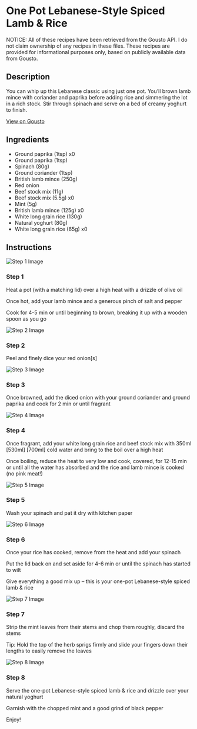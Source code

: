 # One Pot Lebanese-Style Spiced Lamb & Rice

NOTICE: All of these recipes have been retrieved from the Gousto API. I do not claim ownership of any recipes in these files. These recipes are provided for informational purposes only, based on publicly available data from Gousto.

## Description

You can whip up this Lebanese classic using just one pot. You’ll brown lamb mince with coriander and paprika before adding rice and simmering the lot in a rich stock. Stir through spinach and serve on a bed of creamy yoghurt to finish.

[View on Gousto](https://www.gousto.co.uk/recipes/cookbook/one-pot-lebanese-style-spiced-lamb-rice)

## Ingredients

- Ground paprika (1tsp) x0
- Ground paprika (1tsp)
- Spinach (80g)
- Ground coriander (1tsp)
- British lamb mince (250g)
- Red onion
- Beef stock mix (11g)
- Beef stock mix (5.5g) x0
- Mint (5g)
- British lamb mince (125g) x0
- White long grain rice (130g)
- Natural yoghurt (80g)
- White long grain rice (65g) x0

## Instructions

![Step 1 Image](https://production-media.gousto.co.uk/cms/recipe-step-image/Step-1-1721813302828-x200.jpg)

### Step 1

Heat a pot (with a matching lid) over a high heat with a drizzle of olive oil

Once hot, add your lamb mince and a generous pinch of salt and pepper

Cook for 4-5 min or until beginning to brown, breaking it up with a wooden spoon as you go

![Step 2 Image](https://production-media.gousto.co.uk/cms/recipe-step-image/Step-2-1721813308348-x200.jpg)

### Step 2

Peel and finely dice your red onion[s]

![Step 3 Image](https://production-media.gousto.co.uk/cms/recipe-step-image/Step-3-1721813311952-x200.jpg)

### Step 3

Once browned, add the diced onion with your ground coriander and ground paprika and cook for 2 min or until fragrant

![Step 4 Image](https://production-media.gousto.co.uk/cms/recipe-step-image/Step-4-1721813315555-x200.jpg)

### Step 4

Once fragrant, add your white long grain rice and beef stock mix with 350ml <span class="text-purple">[530ml]</span> <span class="text-danger">[700ml]</span> cold water and bring to the boil over a high heat

Once boiling, reduce the heat to very low and cook, covered, for 12-15 min or until all the water has absorbed and the rice and lamb mince is cooked (no pink meat!)

![Step 5 Image](https://production-media.gousto.co.uk/cms/recipe-step-image/Step-5-1721813319596-x200.jpg)

### Step 5

Wash your spinach and pat it dry with kitchen paper

![Step 6 Image](https://production-media.gousto.co.uk/cms/recipe-step-image/Step-6-1721813326689-x200.jpg)

### Step 6

Once your rice has cooked, remove from the heat and add your spinach

Put the lid back on and set aside for 4-6 min or until the spinach has started to wilt

Give everything a good mix up – this is your one-pot Lebanese-style spiced lamb & rice

![Step 7 Image](https://production-media.gousto.co.uk/cms/recipe-step-image/Step-7-1721813330695-x200.jpg)

### Step 7

Strip the mint leaves from their stems and chop them roughly, discard the stems

Tip: Hold the top of the herb sprigs firmly and slide your fingers down their lengths to easily remove the leaves

![Step 8 Image](https://production-media.gousto.co.uk/cms/recipe-step-image/Step-8-1721813334604-x200.jpg)

### Step 8

Serve the one-pot Lebanese-style spiced lamb & rice and drizzle over your natural yoghurt

Garnish with the chopped mint and a good grind of black pepper

Enjoy!

